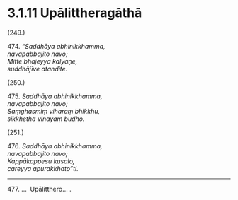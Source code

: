 

# 3.1.11 Upālittheragāthā




(249.)

474\. _“Saddhāya abhinikkhamma,_  
_navapabbajito navo;_  
_Mitte bhajeyya kalyāṇe,_  
_suddhājīve atandite._  


(250.)

475\. _Saddhāya abhinikkhamma,_  
_navapabbajito navo;_  
_Saṃghasmiṃ viharaṃ bhikkhu,_  
_sikkhetha vinayaṃ budho._  


(251.)

476\. _Saddhāya abhinikkhamma,_  
_navapabbajito navo;_  
_Kappākappesu kusalo,_  
_careyya apurakkhato”ti._  


---

477\. …  Upālitthero… .





